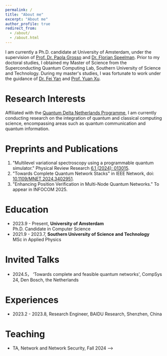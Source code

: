 ```yaml
---
permalink: /
title: "About me"
excerpt: "About me"
author_profile: true
redirect_from: 
  - /about/
  - /about.html
---
```


I am currently a Ph.D. candidate at University of Amsterdam, under the supervision of [Prof. Dr. Paola Grosso](https://scholar.google.com/citations?user=cXsfHbsAAAAJ) and [Dr. Florian Speelman](https://scholar.google.nl/citations?user=hX_ToHkAAAAJ&hl=en). Prior to my doctoral studies, I obtained my Master of Science from the Superconducting Quantum Computing Lab, Southern University of Science and Technology. During my master's studies, I was fortunate to work under the guidance of [Dr. Fei Yan](https://scholar.google.com/citations?user=GRj9Hk0AAAAJ&hl=en&oi=ao) and [Prof. Yuan Xu](https://scholar.google.com/citations?user=gkON9RkAAAAJ&hl=en&oi=ao). 


Research Interests
======
Affiliated with the [Quantum Delta Netherlands Programme](https://quantumdelta.nl/), I am currently conducting research on the integration of quantum and classical computing science, encompassing areas such as quantum communication and quantum information.


Preprints and Publications
======
1. "Multilevel variational spectroscopy using a programmable quantum simulator." Physical Review Research [6.1 (2024): 013015](https://journals.aps.org/prresearch/abstract/10.1103/PhysRevResearch.6.013015).
2. "Towards Complete Quantum Network Stacks" in IEEE Network, doi: [10.1109/MNET.2024.3402951](https://ieeexplore.ieee.org/abstract/document/10534276).    
3. "Enhancing Position Verification in Multi-Node Quantum Networks." To appear in INFOCOM 2025.

Education
======
- 2023.9 - Present, **University of Amsterdam**  
Ph.D. Candidate in Computer Science
- 2021.9 - 2023.7, **Southern University of Science and Technology**  
MSc in Applied Physics

Invited Talks
======
- 2024.5， ‘Towards complete and feasible quantum networks', CompSys 24, Den Bosch, the Netherlands

Experiences
======
- 2023.2 - 2023.8, Research Engineer, BAIDU Research, Shenzhen, China

Teaching
======
- TA, Network and Network Security, Fall 2024 -->